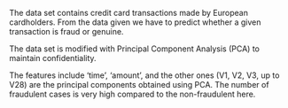 The data set contains credit card transactions made by European cardholders. From the data given we have to predict whether a given transaction is fraud or genuine.

The data set is modified with Principal Component Analysis (PCA) to maintain confidentiality.

The features include ‘time’, ‘amount’, and the other ones (V1, V2, V3, up to V28) are the principal components obtained using PCA. The number of fraudulent cases is very high compared to the non-fraudulent here.
